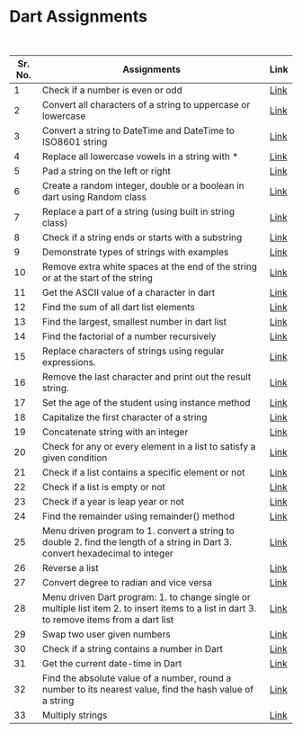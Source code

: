 # Dart Assignments
<br/>

| Sr. No. | Assignments | Link |
|---------|-------------|------|
|1|Check if a number is even or odd|[Link](https://github.com/tanmayvaij/dypiu_dart_practicals/blob/main/practical_01.dart)|
|2|Convert all characters of a string to uppercase or lowercase|[Link](https://github.com/tanmayvaij/dypiu_dart_practicals/blob/main/practical_02.dart)|
|3|Convert a string to DateTime and DateTime to ISO8601 string|[Link](https://github.com/tanmayvaij/dypiu_dart_practicals/blob/main/practical_03.dart)|
|4|Replace all lowercase vowels in a string with *|[Link](https://github.com/tanmayvaij/dypiu_dart_practicals/blob/main/practical_04.dart)|
|5|Pad a string on the left or right|[Link](https://github.com/tanmayvaij/dypiu_dart_practicals/blob/main/practical_05.dart)|
|6|Create a random integer, double or a boolean in dart using Random class|[Link](https://github.com/tanmayvaij/dypiu_dart_practicals/blob/main/practical_06.dart)|
|7|Replace a part of a string (using built in string class)|[Link](https://github.com/tanmayvaij/dypiu_dart_practicals/blob/main/practical_07.dart)|
|8|Check if a string ends or starts with a substring|[Link](https://github.com/tanmayvaij/dypiu_dart_practicals/blob/main/practical_08.dart)|
|9|Demonstrate types of strings with examples|[Link](https://github.com/tanmayvaij/dypiu_dart_practicals/blob/main/practical_09.dart)|
|10|Remove extra white spaces at the end of the string or at the start of the string|[Link](https://github.com/tanmayvaij/dypiu_dart_practicals/blob/main/practical_10.dart)|
|11|Get the ASCII value of a character in dart|[Link](https://github.com/tanmayvaij/dypiu_dart_practicals/blob/main/practical_11.dart)|
|12|Find the sum of all dart list elements|[Link](https://github.com/tanmayvaij/dypiu_dart_practicals/blob/main/practical_12.dart)|
|13|Find the largest, smallest number in dart list|[Link](https://github.com/tanmayvaij/dypiu_dart_practicals/blob/main/practical_13.dart)|
|14|Find the factorial of a number recursively|[Link](https://github.com/tanmayvaij/dypiu_dart_practicals/blob/main/practical_14.dart)|
|15|Replace characters of strings using regular expressions.|[Link](https://github.com/tanmayvaij/dypiu_dart_practicals/blob/main/practical_15.dart)|
|16|Remove the last character and print out the result string.|[Link](https://github.com/tanmayvaij/dypiu_dart_practicals/blob/main/practical_16.dart)|
|17|Set the age of the student using instance method|[Link](https://github.com/tanmayvaij/dypiu_dart_practicals/blob/main/practical_17.dart)|
|18|Capitalize the first character of a string|[Link](https://github.com/tanmayvaij/dypiu_dart_practicals/blob/main/practical_18.dart)|
|19|Concatenate string with an integer|[Link](https://github.com/tanmayvaij/dypiu_dart_practicals/blob/main/practical_19.dart)|
|20|Check for any or every element in a list to satisfy a given condition|[Link](https://github.com/tanmayvaij/dypiu_dart_practicals/blob/main/practical_20.dart)|
|21|Check if a list contains a specific element or not|[Link](https://github.com/tanmayvaij/dypiu_dart_practicals/blob/main/practical_21.dart)|
|22|Check if a list is empty or not|[Link](https://github.com/tanmayvaij/dypiu_dart_practicals/blob/main/practical_22.dart)|
|23|Check if a year is leap year or not|[Link](https://github.com/tanmayvaij/dypiu_dart_practicals/blob/main/practical_23.dart)|
|24|Find the remainder using remainder() method|[Link](https://github.com/tanmayvaij/dypiu_dart_practicals/blob/main/practical_24.dart)|
|25|Menu driven program to 1. convert a string to double 2. find the length of a string in Dart 3. convert hexadecimal to integer|[Link](https://github.com/tanmayvaij/dypiu_dart_practicals/blob/main/practical_25.dart)|
|26|Reverse a list|[Link](https://github.com/tanmayvaij/dypiu_dart_practicals/blob/main/practical_26.dart)|
|27|Convert degree to radian and vice versa|[Link](https://github.com/tanmayvaij/dypiu_dart_practicals/blob/main/practical_27.dart)|
|28|Menu driven Dart program: 1. to change single or multiple list item 2. to insert items to a list in dart 3. to remove items from a dart list|[Link](https://github.com/tanmayvaij/dypiu_dart_practicals/blob/main/practical_28.dart)|
|29|Swap two user given numbers|[Link](https://github.com/tanmayvaij/dypiu_dart_practicals/blob/main/practical_29.dart)|
|30|Check if a string contains a number in Dart|[Link](https://github.com/tanmayvaij/dypiu_dart_practicals/blob/main/practical_30.dart)|
|31|Get the current date-time in Dart|[Link](https://github.com/tanmayvaij/dypiu_dart_practicals/blob/main/practical_31.dart)|
|32|Find the absolute value of a number, round a number to its nearest value, find the hash value of a string|[Link](https://github.com/tanmayvaij/dypiu_dart_practicals/blob/main/practical_32.dart)|
|33|Multiply strings|[Link](https://github.com/tanmayvaij/dypiu_dart_practicals/blob/main/practical_33.dart)|
